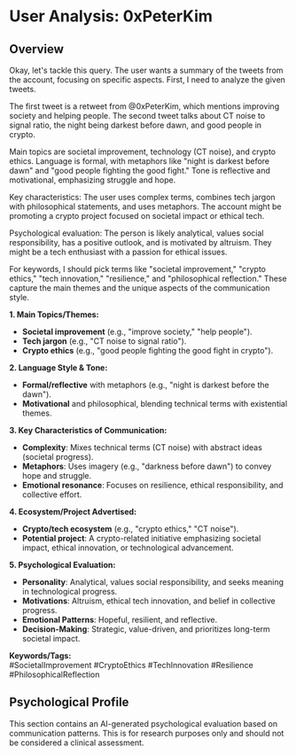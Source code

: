 # User Analysis: 0xPeterKim

## Overview

<think>
Okay, let's tackle this query. The user wants a summary of the tweets from the account, focusing on specific aspects. First, I need to analyze the given tweets.

The first tweet is a retweet from @0xPeterKim, which mentions improving society and helping people. The second tweet talks about CT noise to signal ratio, the night being darkest before dawn, and good people in crypto. 

Main topics are societal improvement, technology (CT noise), and crypto ethics. Language is formal, with metaphors like "night is darkest before dawn" and "good people fighting the good fight." Tone is reflective and motivational, emphasizing struggle and hope.

Key characteristics: The user uses complex terms, combines tech jargon with philosophical statements, and uses metaphors. The account might be promoting a crypto project focused on societal impact or ethical tech.

Psychological evaluation: The person is likely analytical, values social responsibility, has a positive outlook, and is motivated by altruism. They might be a tech enthusiast with a passion for ethical issues.

For keywords, I should pick terms like "societal improvement," "crypto ethics," "tech innovation," "resilience," and "philosophical reflection." These capture the main themes and the unique aspects of the communication style.
</think>

**1. Main Topics/Themes:**  
- **Societal improvement** (e.g., "improve society," "help people").  
- **Tech jargon** (e.g., "CT noise to signal ratio").  
- **Crypto ethics** (e.g., "good people fighting the good fight in crypto").  

**2. Language Style & Tone:**  
- **Formal/reflective** with metaphors (e.g., "night is darkest before the dawn").  
- **Motivational** and philosophical, blending technical terms with existential themes.  

**3. Key Characteristics of Communication:**  
- **Complexity**: Mixes technical terms (CT noise) with abstract ideas (societal progress).  
- **Metaphors**: Uses imagery (e.g., "darkness before dawn") to convey hope and struggle.  
- **Emotional resonance**: Focuses on resilience, ethical responsibility, and collective effort.  

**4. Ecosystem/Project Advertised:**  
- **Crypto/tech ecosystem** (e.g., "crypto ethics," "CT noise").  
- **Potential project**: A crypto-related initiative emphasizing societal impact, ethical innovation, or technological advancement.  

**5. Psychological Evaluation:**  
- **Personality**: Analytical, values social responsibility, and seeks meaning in technological progress.  
- **Motivations**: Altruism, ethical tech innovation, and belief in collective progress.  
- **Emotional Patterns**: Hopeful, resilient, and reflective.  
- **Decision-Making**: Strategic, value-driven, and prioritizes long-term societal impact.  

**Keywords/Tags:**  
#SocietalImprovement #CryptoEthics #TechInnovation #Resilience #PhilosophicalReflection

## Psychological Profile

This section contains an AI-generated psychological evaluation based on communication patterns. This is for research purposes only and should not be considered a clinical assessment.